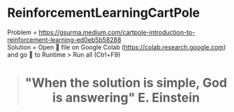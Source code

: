 # ReinforcementLearningCartPole

Problem = https://gsurma.medium.com/cartpole-introduction-to-reinforcement-learning-ed0eb5b58288 <br />
Solution = 
Open 📖 file on Google Colab (https://colab.research.google.com) and go 🏃 to Runtime > Run all (Ctrl+F9) 

> <h1 align="center"> "When the solution is simple, God is answering" E. Einstein </h1>
